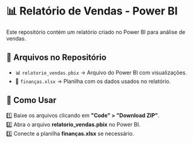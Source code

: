 # 📊 Relatório de Vendas - Power BI

Este repositório contém um relatório criado no Power BI para análise de vendas.

## 📂 Arquivos no Repositório
- 📊 `relatorio_vendas.pbix` → Arquivo do Power BI com visualizações.
- 📄 `finanças.xlsx` → Planilha com os dados usados no relatório.
  
## 🚀 Como Usar  
1️⃣ Baixe os arquivos clicando em **"Code" > "Download ZIP"**.  
2️⃣ Abra o arquivo **relatorio_vendas.pbix** no Power BI.  
3️⃣ Conecte a planilha **finanças.xlsx** se necessário.  
